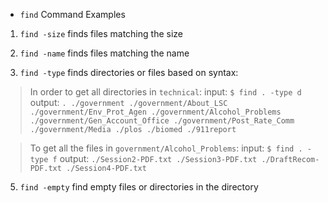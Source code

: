 * `find` Command Examples



1) `find -size` finds files matching the size

  
2)  `find -name` finds files matching the name
3)  `find -type` finds directories or files based on syntax:

> In order to get all directories in `technical`:
input: `$ find . -type d`
output:
`.
./government
./government/About_LSC
./government/Env_Prot_Agen
./government/Alcohol_Problems
./government/Gen_Account_Office
./government/Post_Rate_Comm
./government/Media
./plos
./biomed
./911report`

> To get all the files in `government/Alcohol_Problems`:
input: `$ find . -type f`
output: 
`./Session2-PDF.txt
./Session3-PDF.txt
./DraftRecom-PDF.txt
./Session4-PDF.txt`

5) `find -empty` find empty files or directories in the directory
